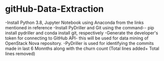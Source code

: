 # gitHub-Data-Extraction

-Install Python 3.8, Jupyter Notebook using Anaconda from the links mentioned in reference
-Install PyDriller and Git using the command-- pip install pydriller and conda install git, respectively
-Generate the developer's token for connecting to GitHub API- this will be used for data mining of OpenStack Nova repository.
-PyDriller is used for identifying the commits made in last 6 Monnths along with the churn count (Total lines added+ Total lines removed)
